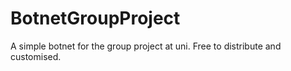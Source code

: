 # BotnetGroupProject
A simple botnet for the group project at uni. Free to distribute and customised.
